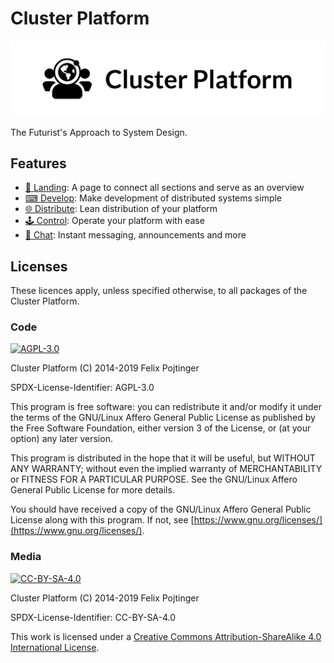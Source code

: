 # Cluster Platform

![Cluster Platform Logo](./assets/logo.webp)

The Futurist's Approach to System Design.

## Features

- [📄 Landing](http://txti.es/clusterplatform): A page to connect all sections and serve as an overview
- [⌨ Develop](./packages/develop/README.md): Make development of distributed systems simple
- [🌐 Distribute](./packages/distribute/README.md): Lean distribution of your platform
- [🕹 Control](./packages/control/README.md): Operate your platform with ease
  <!-- - [Discuss](https://discuss.clusterplatform.io): Have a productive discussion on and thus contribute to the Cluster Platform -->
- [💬 Chat](https://clusterplatform.slack.com): Instant messaging, announcements and more

## Licenses

These licences apply, unless specified otherwise, to all packages of the Cluster Platform.

### Code

[![AGPL-3.0](https://www.gnu.org/graphics/agplv3-155x51.png)](./LICENSE.md)

Cluster Platform (C) 2014-2019 Felix Pojtinger

SPDX-License-Identifier: AGPL-3.0

This program is free software: you can redistribute it and/or modify it under the terms of the GNU/Linux Affero General Public License as published by the Free Software Foundation, either version 3 of the License, or (at your option) any later version.

This program is distributed in the hope that it will be useful, but WITHOUT ANY WARRANTY; without even the implied warranty of MERCHANTABILITY or FITNESS FOR A PARTICULAR PURPOSE. See the GNU/Linux Affero General Public License for more details.

You should have received a copy of the GNU/Linux Affero General Public License along with this program. If not, see [https://www.gnu.org/licenses/](https://www.gnu.org/licenses/).

### Media

[![CC-BY-SA-4.0](https://licensebuttons.net/l/by-sa/4.0/88x31.png)](./LICENSE_MEDIA.md)

Cluster Platform (C) 2014-2019 Felix Pojtinger

SPDX-License-Identifier: CC-BY-SA-4.0

This work is licensed under a [Creative Commons Attribution-ShareAlike 4.0 International License](https://creativecommons.org/licenses/by-sa/4.0/).
